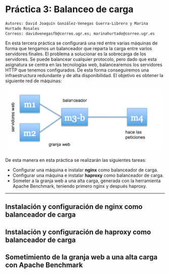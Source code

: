 # Práctica 3: Balanceo de carga
    Autores: David Joaquín González-Venegas Guerra-Librero y Marina Hurtado Rosales
    Correos: davidvenegasfb@correo.ugr.es; marinahurtado@correo.ugr.es
En esta tercera práctica se configurará una red entre varias máquinas de forma que tengamos un balanceador que reparta la carga entre varios servidores finales.
El problema a solucionar es la sobrecarga de los servidores. Se puede balancear
cualquier protocolo, pero dado que esta asignatura se centra en las tecnologías web, balancearemos los servidores HTTP que tenemos configurados.
 De esta forma conseguiremos una infraestructura redundante y de alta disponibilidad.
 El objetivo es obtener la siguiente red de máquinas:
 
![img](https://github.com/Feiniel/SWAP/blob/master/practica3/imagenes/graficoGranjaWweb.PNG)

De esta manera en esta práctica se realizarán las siguientes tareas:
- Configurar una máquina e instalar **nginx** como balanceador de carga.
- Configurar una máquina e instalar **haproxy** como balanceador de carga.
- Someter a la granja web a una alta carga, generada con la herramienta Apache Benchmark, teniendo primero nginx y después haproxy.


--------------------------------------------------------------------------------------------------------------------
## Instalación y configuración de nginx como balanceador de carga

## Instalación y configuración de haproxy como balanceador de carga

## Sometimiento de la granja web a una alta carga con Apache Benchmark
